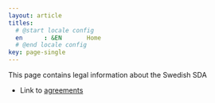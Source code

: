 ```yaml
---
layout: article
titles:
  # @start locale config
  en      : &EN       Home
  # @end locale config
key: page-single
---
```


This page contains legal information about the Swedish SDA
- Link to [agreements](https://nbis.se/support/general-processing-agreements.html)